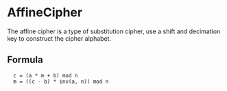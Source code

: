 # AffineCipher
The affine cipher is a type of substitution cipher, use a shift and decimation key to construct the cipher alphabet.
## Formula

```
  c = (a * m + b) mod n
  m = ((c - b) * inv(a, n)) mod n
